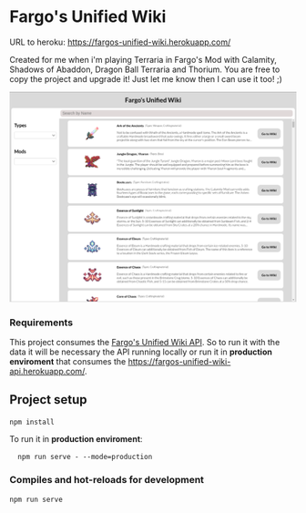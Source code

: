 # Fargo's Unified Wiki

URL to heroku: https://fargos-unified-wiki.herokuapp.com/

Created for me when i'm playing Terraria in Fargo's Mod with Calamity, Shadows of Abaddon, Dragon Ball Terraria and Thorium.
You are free to copy the project and upgrade it! Just let me know then I can use it too! ;)

![Example](public/example%20of%20item%20search.png)

### Requirements
This project consumes the [Fargo's Unified Wiki API](https://github.com/LucasAmaral42/fargos_unified_wiki_api).
So to run it with the data it will be necessary the API running locally or run it in **production enviroment** that consumes the https://fargos-unified-wiki-api.herokuapp.com/.

## Project setup
```
npm install
```

To run it in **production enviroment**:
```
  npm run serve - --mode=production
```

### Compiles and hot-reloads for development
```
npm run serve
```
